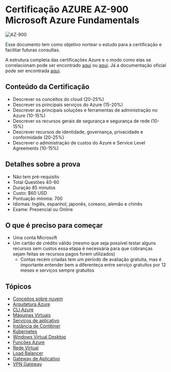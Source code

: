 # Certificação AZURE AZ-900 Microsoft Azure Fundamentals

  ![AZ-900](https://learn.microsoft.com/pt-br/media/learn/certification/badges/microsoft-certified-fundamentals-badge.svg)
  

Esse documento tem como objetivo nortear o estudo para a certificação e facilitar futuras consultas.

A estrutura completa das certificações Azure e o modo como elas se correlacionam pode ser encontrado [aqui](https://query.prod.cms.rt.microsoft.com/cms/api/am/binary/RE4wyqh) ou [aqui](https://query.prod.cms.rt.microsoft.com/cms/api/am/binary/RE2PjDI). Já a documentação oficial pode ser encontrada [aqui](https://learn.microsoft.com/pt-br/azure/?product=popular).

## Conteúdo da Certificação

- Descrever os conceitos do cloud (20-25%)
- Descrever os principais serviços do Azure (15-20%)
- Descrever as principais soluções e ferramentas de administração no Azure (10-15%)
- Descrever os recursos gerais de segurança e segurança de rede (10-15%)
- Descrever recursos de identidade, governança, privacidade e conformidade (20-25%)
- Descrever o administração de custos do Azure e Service Level Agreements (10-15%)

## Detalhes sobre a prova

- Não tem pré-requisito
- Total Questões 40-60
- Duração 85 minutos
- Custo: $60 USD
- Pontuação mínima: 700
- Idiomas: Inglês, espanhol, japonês, coreano, alemão e  chinês
- Exame:  Presencial ou Online

## O que é preciso para começar

- Uma conta Microsoft
- Um cartão de crédito válido (mesmo que seja possível testar alguns recursos sem custos essa etapa é necessária para que cobranças sejam feitas se recursos pagos forem utilizados)
	- Contas recém criadas tem um período de avaliação gratuita, mas é importante entender bem a diferenteça entre serviço gratuitos por 12 meses e serviços sempre gratuitos

## Tópicos

- [Conceitos sobre nuvem](topics/cloud-concepts.md)
- [Arquitetura Azure](topics/azure-architecture.md)
- [CLI Azure](topics/azure-cli.md)
- [Máquinas Virtuais](topics/virtual-machines.md)
- [Serviços de aplicativo](topics/app-services.md)
- [Instância de Contêiner](topics/container-instances.md)
- [Kubernetes](topics/kubernetes.md)
- [Windows Virtual Desktop](topics/windows-virtual-desktop.md)
- [Funções Azure](topics/azure-functions.md)
- [Rede Virtual](topics/virtual-network.md)
- [Load Balancer](topics/load-balancer.md)
- [Gateway de Aplicativo](topics/application-gateway.md)
- [VPN Gateway](topics/vpn-gateway.md)
